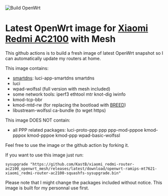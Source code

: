 ![Build OpenWrt](https://github.com/amaumene/xiaomi_redmi-router-ac2100_openwrt_mesh/workflows/Build%20OpenWrt/badge.svg)
# Latest OpenWrt image for [Xiaomi Redmi AC2100](https://xiaomi-mi.com/wifi-routers/redmi-ac2100-router/) with Mesh
This github actions is to build a fresh image of latest OpenWrt snapshot so I can automatically update my routers at home. 

This image contains:
* [smartdns](https://github.com/pymumu/smartdns): luci-app-smartdns smartdns
* luci
* wpad-wolfssl (full version with mesh included)
* some network tools: iperf3 ethtool mtr knot-dig iwinfo
* kmod-tcp-bbr
* kmod-mtd-rw (for replacing the bootload with [BREED](https://breed.hackpascal.net))
* libustream-wolfssl ca-bundle (to wget https)

This image DOES NOT contain:
* all PPP related packages: luci-proto-ppp ppp ppp-mod-pppoe kmod-pppox kmod-pppoe kmod-ppp wpad-basic-wolfssl

Feel free to use the image or the github action by forking it.

If you want to use this image just run:

```sysupgrade "https://github.com/KastB/xiaomi_redmi-router-ac2100_openwrt_mesh/releases/latest/download/openwrt-ramips-mt7621-xiaomi_redmi-router-ac2100-squashfs-sysupgrade.bin"```

Please note that I might change the packages included without notice. This image is built for my personnal use first.
